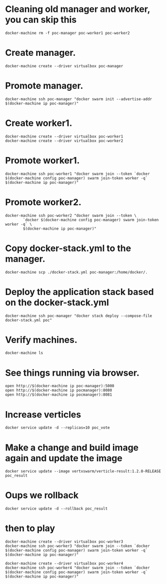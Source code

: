 # Cleaning old manager and worker, you can skip this
```
docker-machine rm -f poc-manager poc-worker1 poc-worker2
```

# Create manager.
```
docker-machine create --driver virtualbox poc-manager
```

# Promote manager.
```
docker-machine ssh poc-manager "docker swarm init --advertise-addr $(docker-machine ip poc-manager)"
```

# Create worker1.
```
docker-machine create --driver virtualbox poc-worker1
docker-machine create --driver virtualbox poc-worker2
```

# Promote worker1.
```
docker-machine ssh poc-worker1 "docker swarm join --token `docker $(docker-machine config poc-manager) swarm join-token worker -q` $(docker-machine ip poc-manager)"
```

# Promote worker2.
```
docker-machine ssh poc-worker2 "docker swarm join --token \
        `docker $(docker-machine config poc-manager) swarm join-token worker -q` \ 
        $(docker-machine ip poc-manager)"
```

# Copy docker-stack.yml to the manager.
```
docker-machine scp ./docker-stack.yml poc-manager:/home/docker/.
```

# Deploy the application stack based on the docker-stack.yml
```
docker-machine ssh poc-manager "docker stack deploy --compose-file docker-stack.yml poc"
```

# Verify machines.
```
docker-machine ls
```

# See things running via browser.

```
open http://$(docker-machine ip poc-manager):5000
open http://$(docker-machine ip pocmanager):8080
open http://$(docker-machine ip pocmanager):8081
```

# Increase verticles
```
docker service update -d --replicas=10 poc_vote
```

# Make a change and build image again and update the image
```
docker service update --image vertxswarm/verticle-result:1.2.0-RELEASE poc_result
```

# Oups we rollback
```
docker service update -d --rollback poc_result
```

# then to play
```
docker-machine create --driver virtualbox poc-worker3
docker-machine ssh poc-worker3 "docker swarm join --token `docker $(docker-machine config poc-manager) swarm join-token worker -q` $(docker-machine ip poc-manager)"

docker-machine create --driver virtualbox poc-worker4
docker-machine ssh poc-worker4 "docker swarm join --token `docker $(docker-machine config poc-manager) swarm join-token worker -q` $(docker-machine ip poc-manager)"
```

